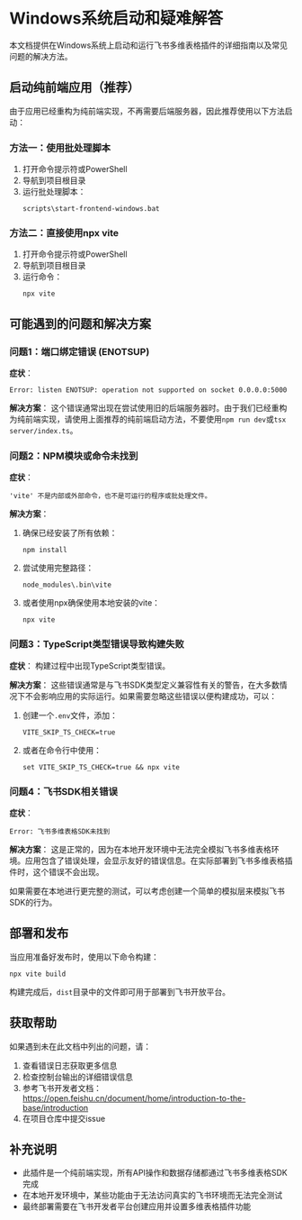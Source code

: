 # Windows系统启动和疑难解答

本文档提供在Windows系统上启动和运行飞书多维表格插件的详细指南以及常见问题的解决方法。

## 启动纯前端应用（推荐）

由于应用已经重构为纯前端实现，不再需要后端服务器，因此推荐使用以下方法启动：

### 方法一：使用批处理脚本

1. 打开命令提示符或PowerShell
2. 导航到项目根目录
3. 运行批处理脚本：
   ```
   scripts\start-frontend-windows.bat
   ```

### 方法二：直接使用npx vite

1. 打开命令提示符或PowerShell
2. 导航到项目根目录
3. 运行命令：
   ```
   npx vite
   ```

## 可能遇到的问题和解决方案

### 问题1：端口绑定错误 (ENOTSUP)

**症状**：
```
Error: listen ENOTSUP: operation not supported on socket 0.0.0.0:5000
```

**解决方案**：
这个错误通常出现在尝试使用旧的后端服务器时。由于我们已经重构为纯前端实现，请使用上面推荐的纯前端启动方法，不要使用`npm run dev`或`tsx server/index.ts`。

### 问题2：NPM模块或命令未找到

**症状**：
```
'vite' 不是内部或外部命令，也不是可运行的程序或批处理文件。
```

**解决方案**：
1. 确保已经安装了所有依赖：
   ```
   npm install
   ```
2. 尝试使用完整路径：
   ```
   node_modules\.bin\vite
   ```
3. 或者使用npx确保使用本地安装的vite：
   ```
   npx vite
   ```

### 问题3：TypeScript类型错误导致构建失败

**症状**：
构建过程中出现TypeScript类型错误。

**解决方案**：
这些错误通常是与飞书SDK类型定义兼容性有关的警告，在大多数情况下不会影响应用的实际运行。如果需要忽略这些错误以便构建成功，可以：

1. 创建一个`.env`文件，添加：
   ```
   VITE_SKIP_TS_CHECK=true
   ```

2. 或者在命令行中使用：
   ```
   set VITE_SKIP_TS_CHECK=true && npx vite
   ```

### 问题4：飞书SDK相关错误

**症状**：
```
Error: 飞书多维表格SDK未找到
```

**解决方案**：
这是正常的，因为在本地开发环境中无法完全模拟飞书多维表格环境。应用包含了错误处理，会显示友好的错误信息。在实际部署到飞书多维表格插件时，这个错误不会出现。

如果需要在本地进行更完整的测试，可以考虑创建一个简单的模拟层来模拟飞书SDK的行为。

## 部署和发布

当应用准备好发布时，使用以下命令构建：

```
npx vite build
```

构建完成后，`dist`目录中的文件即可用于部署到飞书开放平台。

## 获取帮助

如果遇到未在此文档中列出的问题，请：

1. 查看错误日志获取更多信息
2. 检查控制台输出的详细错误信息
3. 参考飞书开发者文档：https://open.feishu.cn/document/home/introduction-to-the-base/introduction
4. 在项目仓库中提交issue

## 补充说明

- 此插件是一个纯前端实现，所有API操作和数据存储都通过飞书多维表格SDK完成
- 在本地开发环境中，某些功能由于无法访问真实的飞书环境而无法完全测试
- 最终部署需要在飞书开发者平台创建应用并设置多维表格插件功能